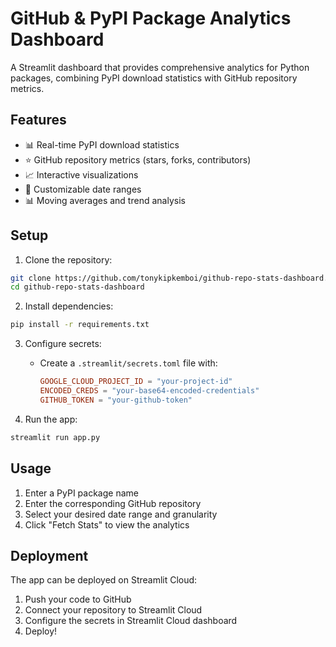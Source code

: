 # GitHub & PyPI Package Analytics Dashboard

A Streamlit dashboard that provides comprehensive analytics for Python packages, combining PyPI download statistics with GitHub repository metrics.

## Features

- 📊 Real-time PyPI download statistics
- ⭐ GitHub repository metrics (stars, forks, contributors)
- 📈 Interactive visualizations
- 📅 Customizable date ranges
- 📊 Moving averages and trend analysis

## Setup

1. Clone the repository:
```bash
git clone https://github.com/tonykipkemboi/github-repo-stats-dashboard.git
cd github-repo-stats-dashboard
```

2. Install dependencies:
```bash
pip install -r requirements.txt
```

3. Configure secrets:
   - Create a `.streamlit/secrets.toml` file with:
     ```toml
     GOOGLE_CLOUD_PROJECT_ID = "your-project-id"
     ENCODED_CREDS = "your-base64-encoded-credentials"
     GITHUB_TOKEN = "your-github-token"
     ```

4. Run the app:
```bash
streamlit run app.py
```

## Usage

1. Enter a PyPI package name
2. Enter the corresponding GitHub repository
3. Select your desired date range and granularity
4. Click "Fetch Stats" to view the analytics

## Deployment

The app can be deployed on Streamlit Cloud:
1. Push your code to GitHub
2. Connect your repository to Streamlit Cloud
3. Configure the secrets in Streamlit Cloud dashboard
4. Deploy! 